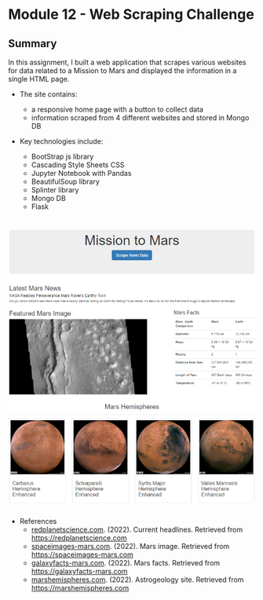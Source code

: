 # Module 12 - Web Scraping Challenge
## Summary

In this assignment, I built a web application that scrapes various websites for data related to a Mission to Mars and displayed the information in a single HTML page.  
- The site contains:
  - a responsive home page with a button to collect data
  - information scraped from 4 different websites and stored in Mongo DB

- Key technologies include:
  - BootStrap js library
  - Cascading Style Sheets CSS
  - Jupyter Notebook with Pandas
  - BeautifulSoup library
  - Splinter library
  - Mongo DB
  - Flask

# ![banner](Missions_to_Mars/images/mission.PNG)

- References
  - [redplanetscience.com](https://redplanetscience.com/). (2022). Сurrent headlines. Retrieved from https://redplanetscience.com
  - [spaceimages-mars.com](https://spaceimages-mars.com/). (2022). Mars image. Retrieved from https://spaceimages-mars.com  
  - [galaxyfacts-mars.com](https://galaxyfacts-mars.com/). (2022). Mars facts. Retrieved from https://galaxyfacts-mars.com
  - [marshemispheres.com](https://marshemispheres.com/). (2022). Astrogeology site. Retrieved from https://marshemispheres.com

